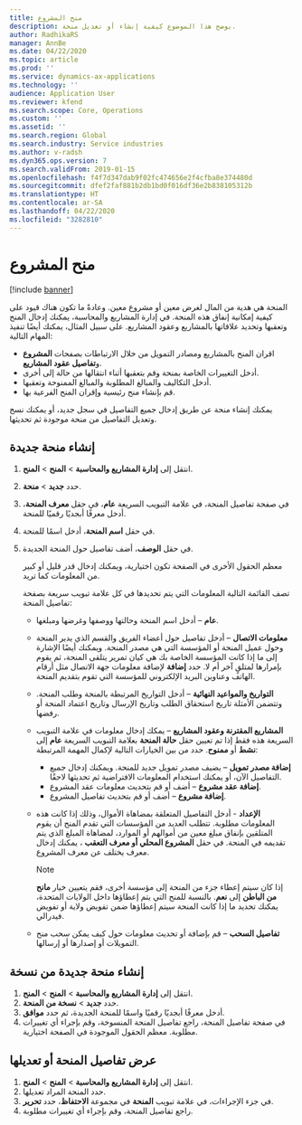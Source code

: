 ```yaml
---
title: منح المشروع
description: يوضح هذا الموضوع كيفية إنشاء أو تعديل منحة.
author: RadhikaRS
manager: AnnBe
ms.date: 04/22/2020
ms.topic: article
ms.prod: ''
ms.service: dynamics-ax-applications
ms.technology: ''
audience: Application User
ms.reviewer: kfend
ms.search.scope: Core, Operations
ms.custom: ''
ms.assetid: ''
ms.search.region: Global
ms.search.industry: Service industries
ms.author: v-radsh
ms.dyn365.ops.version: 7
ms.search.validFrom: 2019-01-15
ms.openlocfilehash: f4f7d347dab9f02fc474656e2f4cfba8e374480d
ms.sourcegitcommit: dfef2faf881b2db1bd0f016df36e2b838105312b
ms.translationtype: HT
ms.contentlocale: ar-SA
ms.lasthandoff: 04/22/2020
ms.locfileid: "3282810"
---
```

# <a name="project-grants"></a>منح المشروع

[!include [banner](../includes/banner.md)]

المنحة هي هدية من المال لغرض معين أو مشروع معين. وعادةً ما تكون هناك قيود على كيفية إمكانية إنفاق هذه المنحة. في إدارة المشاريع والمحاسبة، يمكنك إدخال المنح وتعقبها وتحديد علاقاتها بالمشاريع وعقود المشاريع. على سبيل المثال، يمكنك أيضًا تنفيذ المهام التالية:

- اقران المنح بالمشاريع ومصادر التمويل من خلال الارتباطات بصفحات **المشروع** و**تفاصيل عقود المشاريع**.
- أدخل التغييرات الخاصة بمنحة وقم بتعقبها أثناء انتقالها من حالة إلى أخرى.
- أدخل التكاليف والمبالغ المطلوبة والمبالغ الممنوحة وتعقبها.
- قم بإنشاء منح رئيسية وإقران المنح الفرعية بها.

يمكنك إنشاء منحة عن طريق إدخال جميع التفاصيل في سجل جديد، أو يمكنك نسخ وتعديل التفاصيل من منحة موجودة ثم تحديثها.

## <a name="create-a-new-grant"></a>إنشاء منحة جديدة

1. انتقل إلى **إدارة المشاريع والمحاسبة** \> **المنح** \> **المنح**.
2. حدد **جديد** \> **منحة**.
3. في صفحة تفاصيل المنحة، في علامة التبويب السريعة **عام**، في حقل **معرف المنحة**، أدخل معرفًا أبجديًا رقميًا للمنحة.
4. في حقل **اسم المنحة**، أدخل اسمًا للمنحة.
5. في حقل **الوصف**، أضف تفاصيل حول المنحة الجديدة.

    معظم الحقول الأخرى في الصفحة تكون اختيارية، ويمكنك إدخال قدر قليل أو كبير من المعلومات كما تريد.

    تصف القائمة التالية المعلومات التي يتم تحديدها في كل علامة تبويب سريعة بصفحة تفاصيل المنحة:

    - **عام** – أدخل اسم المنحة وحالتها ووصفها وغرضها ومبلغها.
    - **معلومات الاتصال** – أدخل تفاصيل حول أعضاء الفريق والقسم الذي يدير المنحة وحول عميل المنحة أو المؤسسة التي هي مصدر المنحة. ويمكنك أيضًا الإشارة إلى ما إذا كانت المؤسسة الخاصة بك هي كيان تمرير يتلقى المنحة، ثم يقوم بإمرارها لمتلقٍ آخر أم لا. حدد **إضافة** لإضافة معلومات جهة الاتصال مثل أرقام الهاتف وعناوين البريد الإلكتروني للمؤسسة التي تقوم بتقديم المنحة.
    - **التواريخ والمواعيد النهائية** – أدخل التواريخ المرتبطة بالمنحة وطلب المنحة. وتتضمن الأمثلة تاريخ استحقاق الطلب وتاريخ الإرسال وتاريخ اعتماد المنحة أو رفضها.
    - **المشاريع المقترنة وعقود المشاريع** – يمكك إدخال معلومات في علامة التبويب السريعة هذه فقط إذا تم تعيين حقل **حالة المنحة** بعلامة التبويب السريعة **عام** إلى **نشط** أو **ممنوح**. حدد من بين الخيارات التالية لإكمال المهمة المرتبطة:

        - **إضافة مصدر تمويل** – يضيف مصدر تمويل جديد للمنحة. ويمكنك إدخال جميع التفاصيل الآن، أو يمكنك استخدام المعلومات الافتراضية ثم تحديثها لاحقًا.
        - **إضافة عقد مشروع** – أضف أو قم بتحديث معلومات عقد المشروع.
        - **إضافة مشروع** – أضف أو قم بتحديث تفاصيل المشروع.

    - **الإعداد** - أدخل التفاصيل المتعلقة بمضاهاة الأموال، وذلك إذا كانت هذه المعلومات مطلوبة. تتطلب العديد من المؤسسات التي تقدم المنح أن يقوم المتلقين بإنفاق مبلغ معين من أموالهم أو الموارد، لمضاهاة المبلغ الذي يتم تقديمه في المنحة. في حقل **المشروع المحلي أو معرف التعقب** ، يمكنك إدخال معرف يختلف عن معرف المشروع.

        > [!NOTE]
        > إذا كان سيتم إعطاء جزء من المنحة إلى مؤسسة أخرى، فقم يتعيين خيار **مانح من الباطن** إلى **نعم**. بالنسبة للمنح التي يتم إعطاؤها داخل الولايات المتحدة، يمكنك تحديد ما إذا كانت المنحة سيتم إعطاؤها ضمن تفويض ولاية أو تفويض فيدرالي.

    - **تفاصيل السحب** – قم بإضافة أو تحديث معلومات حول كيف يمكن سحب منح التمويلات أو إصدارها أو إرسالها.

## <a name="create-a-new-grant-from-a-copy"></a>إنشاء منحة جديدة من نسخة

1. انتقل إلى **إدارة المشاريع والمحاسبة** \> **المنح** \> **المنح**.
2. حدد **جديد** \> **نسخة من المنحة**.
3. أدخل معرفًا أبجديًا رقميًا واسمًا للمنحة الجديدة، ثم حدد **موافق**.
4. في صفحة تفاصيل المنحة، راجع تفاصيل المنحة المنسوخة، وقم بإجراء أي تغييرات مطلوبة. معظم الحقول الموجودة في الصفحة اختيارية.

## <a name="view-or-modify-grant-details"></a>عرض تفاصيل المنحة أو تعديلها

1. انتقل إلى **إدارة المشاريع والمحاسبة** \> **المنح** \> **المنح**.
2. حدد المنحة المراد تعديلها.
3. في جزء الإجراءات، في علامة تبويب **المنحة** في مجموعة **الاحتفاظ**، حدد **تحرير**.
4. راجع تفاصيل المنحة، وقم بإجراء أي تغييرات مطلوبة.
